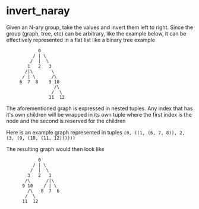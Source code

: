 # invert_naray
Given an N-ary group, take the values and invert them left to right. Since the group (graph, tree, etc) can be arbitrary, like the example below, it can be effectively represented in a flat list like a binary tree example

```
            0
          / | \
         /  |  \
        1   2   3
       /|\       \
      / | \      /\
     6  7  8    9 10
                  /\
                 /  \
                11  12
```

The aforementioned graph is expressed in nested tuples.
Any index that has it's own children will be wrapped
in its own tuple where the first index is the node and
the second is reserved for the children

Here is an example graph represented in tuples
`(0, ((1, (6, 7, 8)), 2, (3, (9, (10, (11, 12))))))`

The resulting graph would then look like
```
            0
          / | \
         /  |  \
        3   2   1
       /\      /|\
      9 10    / | \
        /\   8  7  6
       /  \ 
      11  12
```